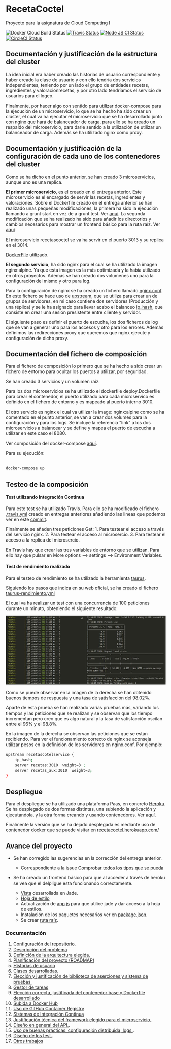 # RecetaCoctel

Proyecto para la asignatura de Cloud Computing I 

![Docker Cloud Build Status](https://img.shields.io/docker/cloud/build/cr13/recetacoctel)  [![Travis Status](https://travis-ci.com/cr13/RecetaCoctel.svg?branch=main)](https://travis-ci.com/cr13/RecetaCoctel) 
[![Node JS CI Status](https://github.com/cr13/RecetaCoctel/workflows/Node.js%20CI/badge.svg)](https://github.com/cr13/RecetaCoctel/actions)  [![CircleCI Status](https://circleci.com/gh/cr13/RecetaCoctel.svg?style=shield)](https://app.circleci.com/pipelines/github/cr13/RecetaCoctel?branch=main)

## Documentación y justificación de la estructura del cluster

La idea inicial era haber creado las historias de usuario correspondiente y haber creado la clase de usuario y con ello tendría dos servicios independientes, teniendo por un lado el grupo de entidades recetas, ingredientes y valoracionrecetas, y por otro lado tendríamos el servicio de usuarios para el logeo.

Finalmente, por hacer algo con sentido para utilizar docker-compose para la ejecución de un microservicio, lo que se ha hecho ha sido crear un clúster, el cual va ha ejecutar el microservicio que se ha desarrollado junto con nginx que hará de balanceador de carga, para ello se ha creado un respaldo del microservicio, para darle sentido a la utilización de utilizar un balanceador de carga. Además se ha utilizado nginx como proxy.


## Documentación y justificación de la configuración de cada uno de los contenedores del cluster

Como se ha dicho en el punto anterior, se han creado 3 microservicios, aunque uno es una replica.

**El primer microservicio**, es el creado en el entrega anterior. Este microservicio es el encargado de servir las recetas, ingredientes y valoraciones. Sobre el Dockerfile creado en el entrega anterior se han realizado unas pequeñas modificaciónes, la primera ha sido la ejecución llamando a grunt start en vez de a grunt test. Ver [aquí](https://github.com/cr13/RecetaCoctel/commit/154bf88863fa8beb66b460a3abe3436904c269b9#diff-8b621a1fb64a284556b9cde1ba473777f543f8463d9e09105c5862fc9d3953fd). La segunda modificación que se ha realizado ha sido para añadir los directorios y cambios necesarios para mostrar un frontend básico para la ruta raíz. Ver [aquí](https://github.com/cr13/RecetaCoctel/commit/8be62e4525fe461333f968663794ed0624adc05c)

El microservicio recetascoctel se va ha servir en el puerto 3013 y su replica en el 3014.

[DockerFile](./deploy.Dockerfile) utilizado.


**El segundo servicio**, ha sido nginx para el cual se ha utilizado la imagen nginx:alpine. Ya que esta imagen es la más optimizada y la había utilizado en otros proyectos. Además se han creado dos volumenes uno para la configuración del mismo y otro para log.

Para la configuración de nginx se ha creado un fichero llamado [nginx.conf](./nginx.conf). En este fichero se hace uso de [upstream](http://nginx.org/en/docs/http/ngx_http_upstream_module.html), que se utiliza para crear un de grupos de servidores, en mi caso contiene dos servidores (Producción y una réplica) y se le ha asignado para llevar acabo el balanceo [ip_hash](http://nginx.org/en/docs/http/load_balancing.html), que consiste en crear una sesión presistente entre cliente y servidor. 

El siguiente paso es definir el puerto de escucha, los dos ficheros de log que se van a generar uno para los accesos y otro para los errores. Además definimos las redirecciones proxy que queremos que nginx ejecute y configuración de dicho proxy.

## Documentación del fichero de composición

Para el fichero de composición lo primero que se ha hecho a sido crear un fichero de entorno para ocultar los puertos a utilizar, por seguridad.

Se han creado 3 servicios y un volumen raíz.

Para los dos microservicios se ha utilizado el dockerfile deploy.Dockerfile para crear el contenedor, el puerto utilizado para cada microservico es definido en el fichero de entorno y es mapeado al puerto interno 3010.

El otro servicio es nginx el cual va utilizar la image: nginx:alpine como se ha comentado en el punto anterior, se van a crear dos volumes para la configuración y para los logs. Se incluye la referencia "link" a los dos microservicios a balancear y se define y mapea el puerto de escucha a utilizar en este caso  el 8080.

Ver composición del docker-compose [aquí](./docker-compose.yml).

Para su ejecución:

```bash

docker-compose up

```

## Testeo de la composición

#### Test utilizando Integración Continua

Para este test se ha utilizado Travis. Para ello se ha modificado el fichero [.travis.yml](./.travis.yml) creado en entregas anteriores añadiendo las lineas que podemos ver en este [commit](https://github.com/cr13/RecetaCoctel/commit/879c248ed5e3537ba3a87070a0f6d4ebe9c34dd5#diff-6ac3f79fc25d95cd1e3d51da53a4b21b939437392578a35ae8cd6d5366ca5485). 

Finalmente se añaden tres peticiones Get:
    1. Para testear el acceso a través del servicio nginx.
    2. Para testear el acceso al microsercio.
    3. Para testear el acceso a la replica del microsercio.


En Travis hay que crear las tres variables de entorno que se utilizan. Para ello hay que pulsar en More options --> settings --> Environment Variables.

#### Test de rendimiento realizado

Para el testeo de rendimiento se ha utilizado la herramienta [taurus](https://gettaurus.org/).

Siguiendo los pasos que indica en su web oficial, se ha creado el fichero [taurus-rendimiento.yml](https://github.com/cr13/RecetaCoctel/commit/aca680c43e158479914f71e8b0c0759935e1ade2#diff-8c7244f9a89fcbccf635ca7aed8d22c4a617c27adc7edbc1452111f71e4b6659)

El cual va ha realizar un test con una concurrencia de 100 peticiones durante un minuto, obteniendo el siguiente resultado:

![test de rendimiento](./doc/img/h6/test_rendimiento.jpg)

Como se puede observar en la imagen de la derecha se han obtenido buenos tiempos de respuesta y una tasa de satisfacción del 98.02%.

Aparte de esta prueba se han realizado varias pruebas más, variando los tiempos y las peticiones que se realizan y se observan que los tiempo incrementan pero creo que es algo natural y la tasa de satisfacción oscilan entre el 96% y el 98.8%. 

En la imagen de la derecha se observan las peticiones que se están recibiendo. Para ver el funcionamiento correcto de nginx se aconseja utilizar pesos en la definición de los servidores en nginx.conf. Por ejemplo:

```bash
upstream recetascotelservice {
	ip_hash;
	server recetas:3010  weight=3 ;
	server recetas_aux:3010  weight=3;
}

```

## Despliegue 

Para el despliegue se ha utilizado una plataforma Paas, en concreto [Heroku](https://dashboard.heroku.com/). Se ha desplegado de dos formas distintas, una subiendo la aplicación y ejecutandola, y la otra forma creando y usando contenedores. Ver [aquí.](https://cr13.github.io/RecetaCoctel/heroku.html)

Finalmente la versión que se ha dejado desplegada es mediante uso de contenedor docker que se puede visitar en [recetacoctel.herokuapp.com/](https://recetacoctel.herokuapp.com/)


 
## Avance del proyecto

- Se han corregido las sugerencias en la corrección del entrega anterior.
    - Correspondiente a la issue [Comprobar todos los tipos que se pueda](https://github.com/cr13/RecetaCoctel/issues/35)

- Se ha creado un frontend básico para que al acceder a través de heroku se vea que el delpligue esta funcionando correctamente.
    - [Vista](https://github.com/cr13/RecetaCoctel/commit/be76ad734219a029217a3b626b6f4f8805ceb12a) desarrollada en Jade.
    - [Hoja de estilo](https://github.com/cr13/RecetaCoctel/commit/da24b5604d14e57e7e346aa8062457c2a785089e)        
    - Actualización de [app.js](https://github.com/cr13/RecetaCoctel/commit/e702db4fbdbd3c3b6ff731a05994c1d95ced6c96) para que utilice jade y dar acceso a la hoja de estilos.
    - Instalación de los paquetes necesarios ver en [package.json](https://github.com/cr13/RecetaCoctel/commit/41c3ce9c612632d6bfedb9efde05246fc88df4cb).
    - Se crear [ruta raíz](https://github.com/cr13/RecetaCoctel/commit/5690b1a9866c9aa5c0d143d6184bf4ebef110cde).

<!--
- Lo primero que se ha realizado ha sido añadir el control de tipos en los parámetros de las clases.
    - [5d14a28](https://github.com/cr13/RecetaCoctel/commit/5d14a28aa9c2263447b1a82cca6b84b5cf447cf9)
    - [f51a60f](https://github.com/cr13/RecetaCoctel/commit/f51a60ffe13dc51fc5f6d48740338dd2abd6a611)
    - [b730205](https://github.com/cr13/RecetaCoctel/commit/f51a60ffe13dc51fc5f6d48740338dd2abd6a611)
- Se ha cambiado la forma de almacenamiento en las clases controladoras cambiando los arrays por diccionarios para mejorar la eficiencia de accesos a los datos.
    - [4fd7672](https://github.com/cr13/RecetaCoctel/commit/4fd76723d8bc75f94d135fc44a358d5cae57c417)
- Debido a la mejora anterior se han tenido que modificar los métodos relacionados.
    - [Consultar](https://github.com/cr13/RecetaCoctel/issues/5) receta.
    - [Añadir](https://github.com/cr13/RecetaCoctel/issues/6)
    - [Eliminar](https://github.com/cr13/RecetaCoctel/issues/8)
- Además se han tenido que corregir todos los test.

    Receta
    - [2215d1f](https://github.com/cr13/RecetaCoctel/commit/2215d1f1a5cd41bb5825e012fb20ca145383b162)
    
    Clase controladora de receta
        - Añadir una receta[8488955](https://github.com/cr13/RecetaCoctel/commit/8488955afc22ceb0efe83a11b6be3a64d9fdb2d9)
        - Búsqueda por titulo [9cc9036](https://github.com/cr13/RecetaCoctel/commit/9cc9036ed153fc032520e32a709f87c241ea9471)
    
    Ingredientes
        - [2215d1f ](https://github.com/cr13/RecetaCoctel/commit/8af3cd95097fbeabca1ba40becba7b512bb76bf4#diff-944456afa8b87a27520cc9bb37b45391c6c68777cbd9f48e3dd062a32dcd7490)

    Clase controladora de ingredientes
    - [98efc94 ](https://github.com/cr13/RecetaCoctel/commit/98efc9427a050e118167b255ea6dc494b9107006)

    Test para probar las rutas
    - Ver de forma desglosada [aquí](https://cr13.github.io/RecetaCoctel/diseñoTest.html#testapi)
    
- Se ha actualizado el [fichero](https://github.com/cr13/RecetaCoctel/commit/c8a2305dbd193556e6391ffd36aa76fa3ae425c8) de Travis para quitar las versiones innecesarias y dejar solo las importantes, de esta forma se consumen menos créditos Travis.
- Se han eliminado los comentarios del fichero [Dockerfile](https://github.com/cr13/RecetaCoctel/issues/31)
- Se ha añadido una clase para las [Excepciones](https://github.com/cr13/RecetaCoctel/issues/29) -->


### Documentación

1. [Configuración del repositorio.](./doc/doc_H0.md)
2. [Descripción del problema](./doc/desc_prob.md)
3. [Definición de la arquitectura elegida.](https://cr13.github.io/RecetaCoctel/)
4. [Planificación del proyecto (ROADMAP)](https://cr13.github.io/RecetaCoctel/Roadmap.html)
5. [Historias de usuario](https://cr13.github.io/RecetaCoctel/hu.html)
6. [Clases desarrolladas.](https://cr13.github.io/RecetaCoctel/clases_desarrolladas.html)
7. [Elección y justificación de biblioteca de aserciones y sistema de pruebas.](https://cr13.github.io/RecetaCoctel/aserciones_sis_pruebas.html)
8. [Gestor de tareas](https://cr13.github.io/RecetaCoctel/aserciones_sis_pruebas.html#item3)
9. [Elección correcta, justificada del contenedor base y Dockerfile desarrollado](https://cr13.github.io/RecetaCoctel/contenedor.html)
10. [Subida a Docker Hub](https://cr13.github.io/RecetaCoctel/docker_hub.html)
11. [Uso de GitHub Container Registry](https://cr13.github.io/RecetaCoctel/githubcontainerregistry.html)
12. [Sistemas de Integración Continua](https://cr13.github.io/RecetaCoctel/ci.html)
13. [Justificación técnica del framework elegido para el microservicio.](https://cr13.github.io/RecetaCoctel/frameworkAPI.html).
14. [Diseño en general del API.](https://cr13.github.io/RecetaCoctel/diseñoAPI.html).
15. [Uso de buenas prácticas: configuración distribuida, logs.](https://cr13.github.io/RecetaCoctel/bnpracticas.html).
16. [Diseño de los test.](https://cr13.github.io/RecetaCoctel/diseñoTest.html).
17. [Otros trabajos](./deploy.Dockerfile)

